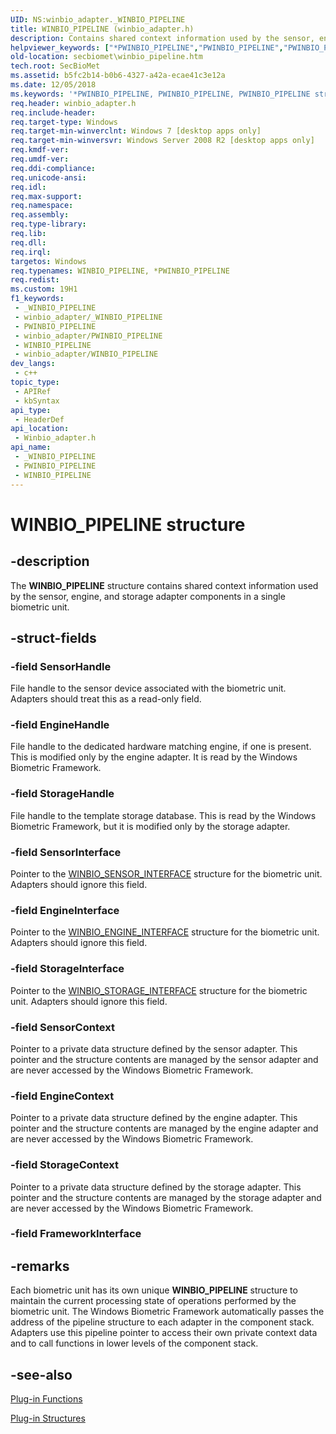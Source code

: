 ```yaml
---
UID: NS:winbio_adapter._WINBIO_PIPELINE
title: WINBIO_PIPELINE (winbio_adapter.h)
description: Contains shared context information used by the sensor, engine, and storage adapter components in a single biometric unit.
helpviewer_keywords: ["*PWINBIO_PIPELINE","PWINBIO_PIPELINE","PWINBIO_PIPELINE structure pointer [Windows Biometric Framework API]","WINBIO_PIPELINE","WINBIO_PIPELINE structure [Windows Biometric Framework API]","secbiomet.winbio_pipeline","winbio_adapter/PWINBIO_PIPELINE","winbio_adapter/WINBIO_PIPELINE"]
old-location: secbiomet\winbio_pipeline.htm
tech.root: SecBioMet
ms.assetid: b5fc2b14-b0b6-4327-a42a-ecae41c3e12a
ms.date: 12/05/2018
ms.keywords: '*PWINBIO_PIPELINE, PWINBIO_PIPELINE, PWINBIO_PIPELINE structure pointer [Windows Biometric Framework API], WINBIO_PIPELINE, WINBIO_PIPELINE structure [Windows Biometric Framework API], secbiomet.winbio_pipeline, winbio_adapter/PWINBIO_PIPELINE, winbio_adapter/WINBIO_PIPELINE'
req.header: winbio_adapter.h
req.include-header: 
req.target-type: Windows
req.target-min-winverclnt: Windows 7 [desktop apps only]
req.target-min-winversvr: Windows Server 2008 R2 [desktop apps only]
req.kmdf-ver: 
req.umdf-ver: 
req.ddi-compliance: 
req.unicode-ansi: 
req.idl: 
req.max-support: 
req.namespace: 
req.assembly: 
req.type-library: 
req.lib: 
req.dll: 
req.irql: 
targetos: Windows
req.typenames: WINBIO_PIPELINE, *PWINBIO_PIPELINE
req.redist: 
ms.custom: 19H1
f1_keywords:
 - _WINBIO_PIPELINE
 - winbio_adapter/_WINBIO_PIPELINE
 - PWINBIO_PIPELINE
 - winbio_adapter/PWINBIO_PIPELINE
 - WINBIO_PIPELINE
 - winbio_adapter/WINBIO_PIPELINE
dev_langs:
 - c++
topic_type:
 - APIRef
 - kbSyntax
api_type:
 - HeaderDef
api_location:
 - Winbio_adapter.h
api_name:
 - _WINBIO_PIPELINE
 - PWINBIO_PIPELINE
 - WINBIO_PIPELINE
---
```


# WINBIO_PIPELINE structure


## -description

The <b>WINBIO_PIPELINE</b> structure contains shared context information used by the sensor, engine, and storage adapter components in a single biometric unit.

## -struct-fields

### -field SensorHandle

File handle to the sensor device associated with the biometric unit. Adapters should treat this as a read-only field.

### -field EngineHandle

File handle to the dedicated hardware matching engine, if one is present. This is modified only by the engine adapter. It is read by the Windows Biometric Framework.

### -field StorageHandle

File handle to the template storage database. This is read by the Windows Biometric Framework, but it is modified only by the storage adapter.

### -field SensorInterface

Pointer to the <a href="/windows/win32/api/winbio_adapter/ns-winbio_adapter-winbio_sensor_interface">WINBIO_SENSOR_INTERFACE</a> structure for the biometric unit. Adapters should ignore this field.

### -field EngineInterface

Pointer to the <a href="/windows/win32/api/winbio_adapter/ns-winbio_adapter-winbio_engine_interface">WINBIO_ENGINE_INTERFACE</a> structure for the biometric unit. Adapters should ignore this field.

### -field StorageInterface

Pointer to the <a href="/windows/win32/api/winbio_adapter/ns-winbio_adapter-winbio_storage_interface">WINBIO_STORAGE_INTERFACE</a> structure for the biometric unit. Adapters should ignore this field.

### -field SensorContext

Pointer to a private data structure defined by the sensor adapter. This pointer and the structure contents are managed by the sensor adapter and are never accessed by the Windows Biometric Framework.

### -field EngineContext

Pointer to a private data structure defined by the engine adapter. This pointer and the structure contents are managed by the engine adapter and are never accessed by the Windows Biometric Framework.

### -field StorageContext

Pointer to a private data structure defined by the storage adapter. This pointer and the structure contents are managed by the storage adapter and are never accessed by the Windows Biometric Framework.

### -field FrameworkInterface

## -remarks

Each biometric unit has its own unique <b>WINBIO_PIPELINE</b> structure to maintain the current processing state of operations performed by the biometric unit. The Windows Biometric Framework automatically passes the address of the pipeline structure to each adapter in the component stack. Adapters use this pipeline pointer to access their own private context data and to call functions in lower levels of the component stack.

## -see-also

<a href="/windows/desktop/SecBioMet/plug-in-functions">Plug-in Functions</a>



<a href="/windows/desktop/SecBioMet/plug-in-structures">Plug-in Structures</a>


